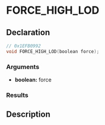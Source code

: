 # FORCE_HIGH_LOD

## Declaration
```cpp
// 0x1EFB0992
void FORCE_HIGH_LOD(boolean force);
```

### Arguments
- **boolean:** force

### Results

## Description
